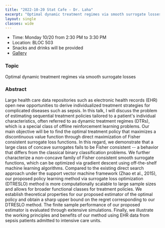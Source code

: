 ```yaml
---
title: "2022-10-20 Stat Cafe - Dr. Laha"
excerpt: "Optimal dynamic treatment regimes via smooth surrogate losses"
layout: single
classes: wide
---
```


- Time: Monday 10/20 from 2:30 PM to 3:30 PM
- Location: BLOC 503
- Snacks and drinks will be provided
- [Gallery](/StatCafe/2022-10-20-gallery/)

### Topic

Optimal dynamic treatment regimes via smooth surrogate losses

### Abstract

Large health care data repositories such as electronic health records (EHR) open
new opportunities to derive individualized treatment strategies for complicated diseases
such as sepsis. In this talk, I will discuss the problem of estimating sequential treatment
policies tailored to a patient&#39;s individual characteristics, often referred to as dynamic
treatment regimes (DTRs), which is a special class of offline reinforcement learning
problems. Our main objective will be to find the optimal treatment policy that maximizes a
discontinuous value function through direct maximization of Fisher consistent surrogate loss
functions. In this regard, we demonstrate that a large class of concave surrogates fails to be
Fisher consistent -- a behavior that differs from the classical binary classification problems.
We further characterize a non-concave family of Fisher consistent smooth surrogate
functions, which can be optimized via gradient descent using off-the-shelf machine learning
algorithms. Compared to the existing direct search approach under the support vector
machine framework (Zhao et al., 2015), our proposed policy learning method via surrogate
loss optimization (DTRESLO) method is more computationally scalable to large sample
sizes and allows for broader functional classes for treatment policies. We establish
theoretical properties for our proposed estimator of the optimal policy and obtain a sharp
upper bound on the regret corresponding to our DTRESLO method. The finite sample
performance of our proposed estimator is evaluated through extensive simulations. Finally,
we illustrate the working principles and benefits of our method using EHR data from sepsis
patients admitted to intensive care units.
